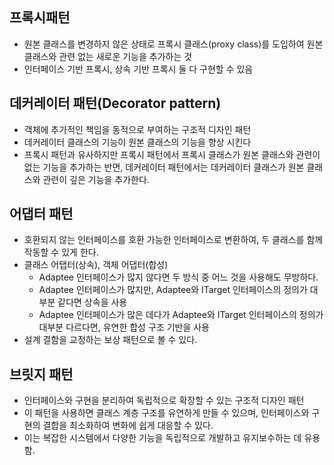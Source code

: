 ## 프록시패턴
- 원본 클래스를 변경하지 않은 상태로 프록시 클래스(proxy class)를 도입하여 원본 클래스와 관련 없는 새로운 기능을 추가하는 것
- 인터페이스 기반 프록시, 상속 기반 프록시 둘 다 구현할 수 있음

## 데커레이터 패턴(Decorator pattern)
- 객체에 추가적인 책임을 동적으로 부여하는 구조적 디자인 패턴
- 데커레이터 클래스의 기능이 원본 클래스의 기능을 향상 시킨다
- 프록시 패턴과 유사하지만 프록시 패턴에서 프록시 클래스가 원본 클래스와 관련이 없는 기능을 추가하는 반면, 데커레이터 패턴에서는 데커레이터 클래스가 원본 클래스와 관련이 깊은 기능을 추가한다.

## 어댑터 패턴
- 호환되지 않는 인터페이스를 호환 가능한 인터페이스로 변환하여, 두 클래스를 함께 작동할 수 있게 한다.
- 클래스 어탭터(상속), 객체 어댑터(합성)
    - Adaptee 인터페이스가 많지 않다면 두 방식 중 어느 것을 사용해도 무방하다.
    - Adaptee 인터페이스가 많지만, Adaptee와 ITarget 인터페이스의 정의가 대부분 같다면 상속을 사용
    - Adaptee 인터페이스가 많은 데다가 Adaptee와 ITarget 인터페이스의 정의가 대부분 다르다면, 유연한 합성 구조 기반을 사용
- 설계 결함을 교정하는 보상 패턴으로 볼 수 있다.

## 브릿지 패턴
- 인터페이스와 구현을 분리하여 독립적으로 확장할 수 있는 구조적 디자인 패턴
- 이 패턴을 사용하면 클래스 계층 구조를 유연하게 만들 수 있으며, 인터페이스와 구현의 결합을 최소화하여 변화에 쉽게 대응할 수 있다. 
- 이는 복잡한 시스템에서 다양한 기능을 독립적으로 개발하고 유지보수하는 데 유용함.
